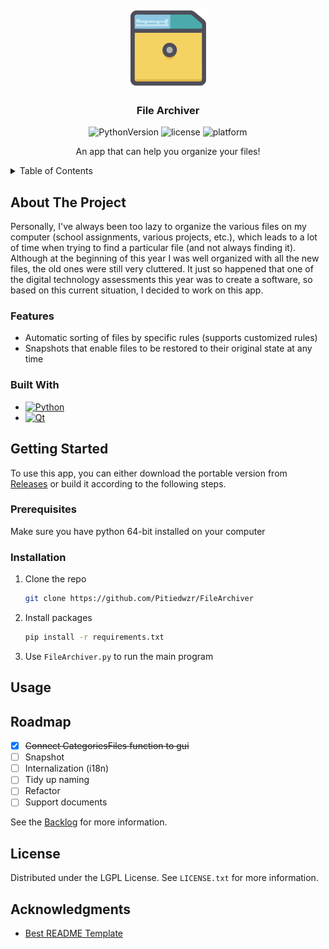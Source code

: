 ﻿<!-- PROJECT LOGO -->
<br />
<div align="center">
  <a href="https://github.com/Pitiedwzr/FileArchiver">
    <img src="resource/images/logo.png" alt="Logo" width="128" height="128">
  </a>

<h3 align="center">File Archiver</h3>

![PythonVersion][PythonVersion]
![license][License]
![platform][Platform]

  <p align="center">
    An app that can help you organize your files!
  </p>
</div>


<!-- TABLE OF CONTENTS -->
<details>
  <summary>Table of Contents</summary>
  <ol>
    <li>
      <a href="#about-the-project">About The Project</a>
      <ul>
        <li><a href="#built-with">Built With</a></li>
        <li><a href="#features">Features</a></li>
      </ul>
    </li>
    <li>
      <a href="#getting-started">Getting Started</a>
      <ul>
        <li><a href="#prerequisites">Prerequisites</a></li>
        <li><a href="#installation">Installation</a></li>
      </ul>
    </li>
    <li><a href="#usage">Usage</a></li>
    <li><a href="#roadmap">Roadmap</a></li>
    <li><a href="#license">License</a></li>
    <li><a href="#acknowledgments">Acknowledgments</a></li>
  </ol>
</details>


<!-- ABOUT THE PROJECT -->
## About The Project

<!-- [![Product Name Screen Shot][product-screenshot]](https://example.com) -->

Personally, I've always been too lazy to organize the various files on my computer (school assignments, various projects, etc.), which leads to a lot of time when trying to find a particular file (and not always finding it). Although at the beginning of this year I was well organized with all the new files, the old ones were still very cluttered. It just so happened that one of the digital technology assessments this year was to create a software, so based on this current situation, I decided to work on this app.

### Features

* Automatic sorting of files by specific rules (supports customized rules)
* Snapshots that enable files to be restored to their original state at any time

### Built With

* [![Python][Python]][Python-url]
* [![Qt][Qt]][qt-url]


<!-- GETTING STARTED -->
## Getting Started

To use this app, you can either download the portable version from [Releases][Releases] or build it according to the following steps.

### Prerequisites

Make sure you have python 64-bit installed on your computer

### Installation

1. Clone the repo
   ```sh
   git clone https://github.com/Pitiedwzr/FileArchiver
   ```
2. Install packages
   ```sh
   pip install -r requirements.txt
   ```
3. Use `FileArchiver.py` to run the main program


<!-- USAGE EXAMPLES -->
## Usage

<!-- Use this space to show useful examples of how a project can be used. Additional screenshots, code examples and demos work well in this space. You may also link to more resources. -->
<!-- Wait for the real program -->


<!-- ROADMAP -->
## Roadmap

- [x] ~~Connect CategoriesFiles function to gui~~
- [ ] Snapshot
- [ ] Internalization (i18n)
- [ ] Tidy up naming
- [ ] Refactor
- [ ] Support documents

See the [Backlog][Backlog] for more information.


<!-- LICENSE -->
## License

Distributed under the LGPL License. See `LICENSE.txt` for more information.


<!-- ACKNOWLEDGMENTS -->
## Acknowledgments

* [Best README Template](https://github.com/othneildrew/Best-README-Template)


<!-- MARKDOWN LINKS & IMAGES -->
<!-- https://www.markdownguide.org/basic-syntax/#reference-style-links -->
[License]: https://img.shields.io/github/license/Pitiedwzr/FileArchiver
[Platform]: https://img.shields.io/badge/platform-Windows%20%7C%20macOS%20%7C%20Linux-green
[PythonVersion]: https://img.shields.io/badge/Python-3.10-3776AB?logo=python&logoColor=f5f5f5
[product-screenshot]: resource/images/screenshot.png
[Python]: https://img.shields.io/badge/Python-3776AB?style=for-the-badge&logo=python&logoColor=white
[Python-url]: https://python.org/
[Qt]: https://img.shields.io/badge/Qt-41CD52?style=for-the-badge&logo=qt&logoColor=white
[Qt-url]: https://qt.io/
[Releases]: https://github.com/Pitiedwzr/FileArchiver/releases
[Backlog]: https://github.com/users/Pitiedwzr/projects/1/views/1
